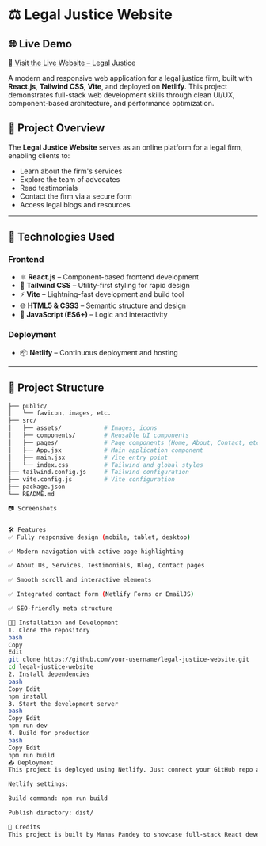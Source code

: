 # ⚖️ Legal Justice Website

## 🌐 Live Demo

[🔗 Visit the Live Website – Legal Justice](https://legaljustice.netlify.app/)


A modern and responsive web application for a legal justice firm, built with **React.js**, **Tailwind CSS**, **Vite**, and deployed on **Netlify**. This project demonstrates full-stack web development skills through clean UI/UX, component-based architecture, and performance optimization.

## 📌 Project Overview

The **Legal Justice Website** serves as an online platform for a legal firm, enabling clients to:

- Learn about the firm's services
- Explore the team of advocates
- Read testimonials
- Contact the firm via a secure form
- Access legal blogs and resources

---

## 🚀 Technologies Used

### Frontend

- ⚛ **React.js** – Component-based frontend development
- 💨 **Tailwind CSS** – Utility-first styling for rapid design
- ⚡ **Vite** – Lightning-fast development and build tool
- 🌐 **HTML5 & CSS3** – Semantic structure and design
- 🧠 **JavaScript (ES6+)** – Logic and interactivity

### Deployment

- 📦 **Netlify** – Continuous deployment and hosting

---

## 📁 Project Structure

```bash
├── public/
│   └── favicon, images, etc.
├── src/
│   ├── assets/            # Images, icons
│   ├── components/        # Reusable UI components
│   ├── pages/             # Page components (Home, About, Contact, etc.)
│   ├── App.jsx            # Main application component
│   ├── main.jsx           # Vite entry point
│   └── index.css          # Tailwind and global styles
├── tailwind.config.js     # Tailwind configuration
├── vite.config.js         # Vite configuration
├── package.json
└── README.md

📷 Screenshots


🛠️ Features
✅ Fully responsive design (mobile, tablet, desktop)

✅ Modern navigation with active page highlighting

✅ About Us, Services, Testimonials, Blog, Contact pages

✅ Smooth scroll and interactive elements

✅ Integrated contact form (Netlify Forms or EmailJS)

✅ SEO-friendly meta structure

🧑‍💻 Installation and Development
1. Clone the repository
bash
Copy
Edit
git clone https://github.com/your-username/legal-justice-website.git
cd legal-justice-website
2. Install dependencies
bash
Copy Edit
npm install
3. Start the development server
bash
Copy Edit
npm run dev
4. Build for production
bash
Copy Edit
npm run build
📤 Deployment
This project is deployed using Netlify. Just connect your GitHub repo and Netlify will automatically deploy on push.

Netlify settings:

Build command: npm run build

Publish directory: dist/

🙌 Credits
This project is built by Manas Pandey to showcase full-stack React development skills.
